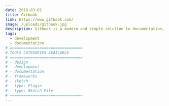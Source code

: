 ```yaml
---
date: 2018-03-02
title: Gitbook
link: https://www.gitbook.com/
image: /uploads/gitbook.jpg
description: Gitbook is a modern and simple solution to documentation, digital writing and publishing. It helps your team write, collaborate and publish content online.
tags:
  - development
  - documentation
# ================================
# TOOLS CATEGORIES AVAILABLE
# ================================
# - design
# - development
# - documentation
# - frameworks
# - sketch
#   type: Plugin
#   type: Sketch File
# ================================
---
```

